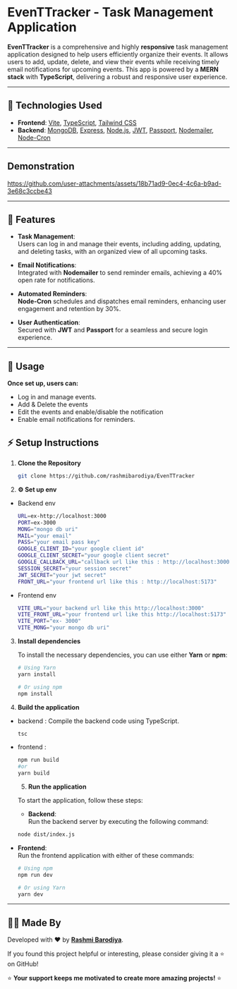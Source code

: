 # EvenTTracker - Task Management Application

**EvenTTracker** is a comprehensive and highly **responsive** task management application designed to help users efficiently organize their events. It allows users to add, update, delete, and view their events while receiving timely email notifications for upcoming events. This app is powered by a **MERN stack** with **TypeScript**, delivering a robust and responsive user experience.

---

## 🚀 Technologies Used

- **Frontend**: [Vite](https://vitejs.dev/), [TypeScript](https://www.typescriptlang.org/), [Tailwind CSS](https://tailwindcss.com/)
- **Backend**: [MongoDB](https://www.mongodb.com/), [Express](https://expressjs.com/), [Node.js](https://nodejs.org/), [JWT](https://jwt.io/), [Passport](http://www.passportjs.org/), [Nodemailer](https://nodemailer.com/), [Node-Cron](https://www.npmjs.com/package/node-cron)

---
## Demonstration 


https://github.com/user-attachments/assets/18b71ad9-0ec4-4c6a-b9ad-3e68c3ccbe43


---
## 🌟 Features

- **Task Management**:  
  Users can log in and manage their events, including adding, updating, and deleting tasks, with an organized view of all upcoming tasks.

- **Email Notifications**:  
  Integrated with **Nodemailer** to send reminder emails, achieving a 40% open rate for notifications.

- **Automated Reminders**:  
  **Node-Cron** schedules and dispatches email reminders, enhancing user engagement and retention by 30%.

- **User Authentication**:  
  Secured with **JWT** and **Passport** for a seamless and secure login experience.

---


## 🎉 Usage
**Once set up, users can:**

 - Log in and manage events.
 - Add & Delete the events
 - Edit the events and enable/disable the notification
- Enable email notifications for reminders.

## ⚡ Setup Instructions  

1. **Clone the Repository**  
   ```bash  
   git clone https://github.com/rashmibarodiya/EvenTTracker
   

2. **⚙️ Set up env** 
 

 - Backend env

   ```bash  
   URL=ex-http://localhost:3000
   PORT=ex-3000
   MONG="mongo db uri"
   MAIL="your email"
   PASS="your email pass key"
   GOOGLE_CLIENT_ID="your google client id"
   GOOGLE_CLIENT_SECRET="your google client secret"
   GOOGLE_CALLBACK_URL="callback url like this : http://localhost:3000/auth/google/callback"
   SESSION_SECRET="your session secret"
   JWT_SECRET="your jwt secret"
   FRONT_URL="your frontend url like this : http://localhost:5173"
   ```

  -  Frontend env

      ```bash  
      VITE_URL="your backend url like this http://localhost:3000"
      VITE_FRONT_URL="your frontend url like this http://localhost:5173"
      VITE_PORT="ex- 3000"
      VITE_MONG="your mongo db uri"
      ```

3. **Install dependencies** 
 
   To install the necessary dependencies, you can use either **Yarn** or **npm**:

   ```bash
   # Using Yarn
   yarn install

   # Or using npm
   npm install
   ```

4. **Build the application** 

 - backend : Compile the backend code using TypeScript.
   ```bash  
   tsc
    ```
 - frontend : 
    ```bash
   npm run build
   #or
   yarn build
    ```

   5. **Run the application** 

   To start the application, follow these steps:

   - **Backend**:  
      Run the backend server by executing the following command:

   ```bash
   node dist/index.js
   ```
 
- **Frontend**:  
      Run the frontend application with either of these commands:
   ```bash
   # Using npm
   npm run dev

   # Or using Yarn
   yarn dev

   ```
 



---

   ## 👩‍💻 Made By  

   Developed with ❤️ by **[Rashmi Barodiya](https://github.com/rashmibarodiya)**.  

   If you found this project helpful or interesting, please consider giving it a ⭐ on GitHub!  


   ⭐ **Your support keeps me motivated to create more amazing projects!** ⭐  


